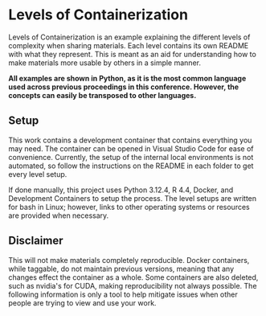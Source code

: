 # Levels of Containerization

Levels of Containerization is an example explaining the different levels of complexity when sharing materials. Each level contains its own README with what they represent. This is meant as an aid for understanding how to make materials more usable by others in a simple manner.

**All examples are shown in Python, as it is the most common language used across previous proceedings in this conference. However, the concepts can easily be transposed to other languages.**

## Setup

This work contains a development container that contains everything you may need. The container can be opened in Visual Studio Code for ease of convenience. Currently, the setup of the internal local environments is not automated, so follow the instructions on the README in each folder to get every level setup.

If done manually, this project uses Python 3.12.4, R 4.4, Docker, and Development Containers to setup the process. The level setups are written for bash in Linux; however, links to other operating systems or resources are provided when necessary.

## Disclaimer

This will not make materials completely reproducible. Docker containers, while taggable, do not maintain previous versions, meaning that any changes effect the container as a whole. Some containers are also deleted, such as nvidia's for CUDA, making reproducibility not always possible. The following information is only a tool to help mitigate issues when other people are trying to view and use your work.
